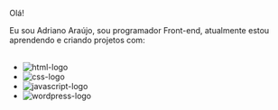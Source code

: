 Olá!

Eu sou Adriano Araújo, sou programador Front-end, atualmente estou aprendendo e criando projetos com:
<br>
<br>
- <img src="https://img.shields.io/badge/html5-%23E34F26.svg?style=for-the-badge&logo=html5&logoColor=white" alt="html-logo" />
- <img src="https://img.shields.io/badge/css3-%231572B6.svg?style=for-the-badge&logo=css3&logoColor=white" alt="css-logo" />
- <img src="https://img.shields.io/badge/javascript-%23323330.svg?style=for-the-badge&logo=javascript&logoColor=%23F7DF1E" alt="javascript-logo" />
- <img src="https://img.shields.io/badge/WordPress-%23117AC9.svg?style=for-the-badge&logo=WordPress&logoColor=white" alt="wordpress-logo" />
